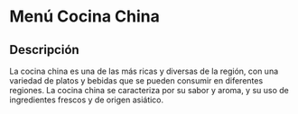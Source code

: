 # Menú Cocina China

## Descripción
La cocina china es una de las más ricas y diversas de la región, con una variedad de platos y bebidas que se pueden consumir en diferentes regiones. La cocina china se caracteriza por su sabor y aroma, y su uso de ingredientes frescos y de origen asiático.
​